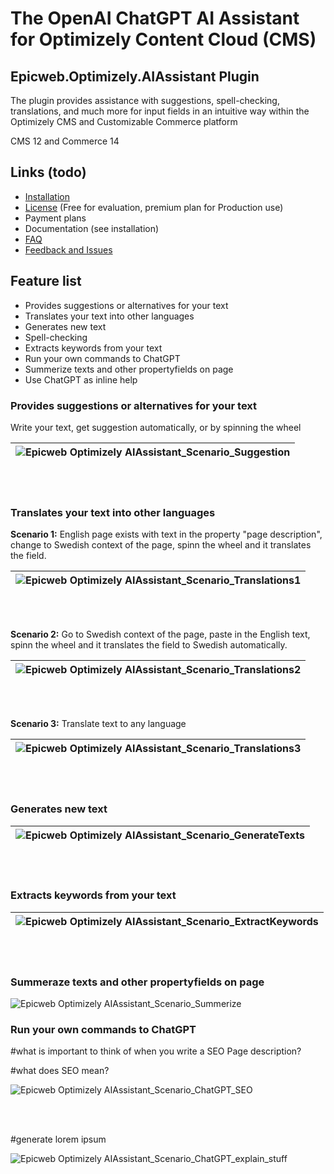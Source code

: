 # The OpenAI ChatGPT AI Assistant for Optimizely Content Cloud (CMS)

## Epicweb.Optimizely.AIAssistant Plugin
The plugin provides assistance with suggestions, spell-checking, translations, and much more for input fields in an intuitive way within the Optimizely CMS and Customizable Commerce platform

CMS 12 and Commerce 14

## Links (todo)
- [Installation](installation.md)
- [License](license.md) (Free for evaluation, premium plan for Production use)
- Payment plans
- Documentation (see installation)
- [FAQ](faq.md)
- [Feedback and Issues](https://github.com/Epicweb-Optimizely/Epicweb.Optimizely.AIAssistant/discussions)

## Feature list
- Provides suggestions or alternatives for your text
- Translates your text into other languages
- Generates new text
- Spell-checking
- Extracts keywords from your text
- Run your own commands to ChatGPT 
- Summerize texts and other propertyfields on page
- Use ChatGPT as inline help

### Provides suggestions or alternatives for your text

Write your text, get suggestion automatically, or by spinning the wheel



| ![Epicweb Optimizely AIAssistant_Scenario_Suggestion](https://github.com/Epicweb-Optimizely/Epicweb.Optimizely.AIAssistant/assets/9716195/5c77b604-ccb3-4d3b-be48-59a8c885dae2) |
|-|

<br /><br />

### Translates your text into other languages

**Scenario 1:** English page exists with text in the property "page description", change to Swedish context of the page, spinn the wheel and it translates the field.

| ![Epicweb Optimizely AIAssistant_Scenario_Translations1](https://github.com/Epicweb-Optimizely/Epicweb.Optimizely.AIAssistant/assets/9716195/ebf3fa2f-fe97-4634-8bf7-81279a6c8a87) |
|-|

<br /><br />

**Scenario 2:** Go to Swedish context of the page, paste in the English text, spinn the wheel and it translates the field to Swedish automatically.

| ![Epicweb Optimizely AIAssistant_Scenario_Translations2](https://github.com/Epicweb-Optimizely/Epicweb.Optimizely.AIAssistant/assets/9716195/5aad3ba0-fcff-4a98-be15-ac1b855e9083) |
|-|

<br /><br />

**Scenario 3:** Translate text to any language

| ![Epicweb Optimizely AIAssistant_Scenario_Translations3](https://github.com/Epicweb-Optimizely/Epicweb.Optimizely.AIAssistant/assets/9716195/938b1f81-c57d-4ea3-8e4c-a21beabeb030) |
|-|

<br /><br />

### Generates new text

| ![Epicweb Optimizely AIAssistant_Scenario_GenerateTexts](https://github.com/Epicweb-Optimizely/Epicweb.Optimizely.AIAssistant/assets/9716195/3454e14c-af6a-4ea0-8ed0-70ea5db76acf) |
|-|

<br /><br />


### Extracts keywords from your text

| ![Epicweb Optimizely AIAssistant_Scenario_ExtractKeywords](https://github.com/Epicweb-Optimizely/Epicweb.Optimizely.AIAssistant/assets/9716195/4052fa47-bb11-4fe2-95d1-ebceadb1af92) |
|-|

<br /><br />

### Summeraze texts and other propertyfields on page

![Epicweb Optimizely AIAssistant_Scenario_Summerize](https://github.com/Epicweb-Optimizely/Epicweb.Optimizely.AIAssistant/assets/9716195/614ca6cc-4cda-46a0-8842-18229e6f80e0)

### Run your own commands to ChatGPT 

#what is important to think of when you write a SEO Page description?

#what does SEO mean?

![Epicweb Optimizely AIAssistant_Scenario_ChatGPT_SEO](https://github.com/Epicweb-Optimizely/Epicweb.Optimizely.AIAssistant/assets/9716195/3a525986-47ec-4f78-a948-8c0779c620a4)

<br /><br />

#generate lorem ipsum

![Epicweb Optimizely AIAssistant_Scenario_ChatGPT_explain_stuff](https://github.com/Epicweb-Optimizely/Epicweb.Optimizely.AIAssistant/assets/9716195/66df1610-cc40-40f7-8b1a-aba07d889fc4)

<br /><br />

